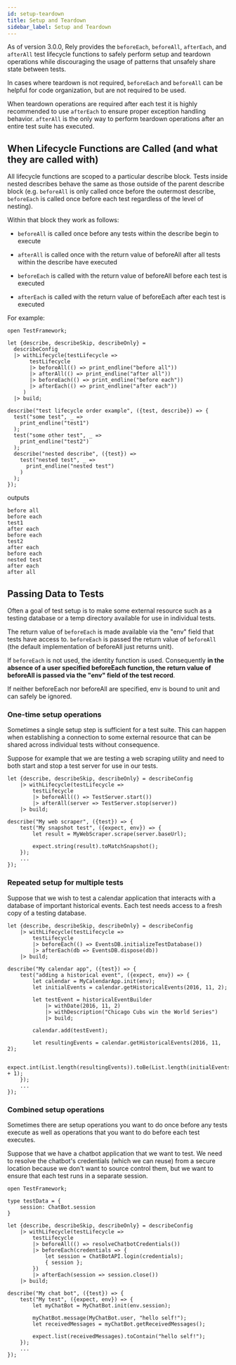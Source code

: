 ```yaml
---
id: setup-teardown
title: Setup and Teardown
sidebar_label: Setup and Teardown
---
```

As of version 3.0.0, Rely provides the `beforeEach`, `beforeAll`, `afterEach`, and `afterAll` test lifecycle functions to safely perform setup and teardown operations while discouraging the usage of patterns that unsafely share state between tests.

In cases where teardown is not required, `beforeEach` and `beforeAll` can be helpful for code organization, but are not required to be used.

When teardown operations are required after each test it is highly recommended to use `afterEach` to ensure proper exception handling behavior. `afterAll` is the only way to perform teardown operations after an entire test suite has executed.

## When Lifecycle Functions are Called (and what they are called with)

All lifecycle functions are scoped to a particular describe block. Tests inside nested describes behave the same as those outside of the parent describe block (e.g. `beforeAll` is only called once before the outermost describe, `beforeEach` is called once before each test regardless of the level of nesting).

Within that block they work as follows:

- `beforeAll` is called once before any tests within the describe begin to execute

- `afterAll` is called once with the return value of beforeAll after all tests within the describe have executed

- `beforeEach` is called with the return value of beforeAll before each test is executed

- `afterEach` is called with the return value of beforeEach after each test is executed

For example:

```reason
open TestFramework;

let {describe, describeSkip, describeOnly} =
  describeConfig
  |> withLifecycle(testLifecycle =>
       testLifecycle
       |> beforeAll(() => print_endline("before all"))
       |> afterAll(() => print_endline("after all"))
       |> beforeEach(() => print_endline("before each"))
       |> afterEach(() => print_endline("after each"))
     )
  |> build;

describe("test lifecycle order example", ({test, describe}) => {
  test("some test", _ =>
    print_endline("test1")
  );
  test("some other test", _ =>
    print_endline("test2")
  );
  describe("nested describe", ({test}) =>
    test("nested test", _ =>
      print_endline("nested test")
    )
  );
});
```
outputs
```shell
before all
before each
test1
after each
before each
test2
after each
before each
nested test
after each
after all
```

## Passing Data to Tests

Often a goal of test setup is to make some external resource such as a testing database or a temp directory available for use in individual tests.

The return value of `beforeEach` is made available via the "env" field that tests have access to. `beforeEach` is passed the return value of `beforeAll` (the default implementation of beforeAll just returns unit).

If `beforeEach` is not used, the identity function is used. Consequently __in the absence of a user specified beforeEach function, the return value of beforeAll is passed via the "env" field of the test record__.

If neither beforeEach nor beforeAll are specified, env is bound to unit and can safely be ignored.

### One-time setup operations

Sometimes a single setup step is sufficient for a test suite. This can happen when establishing a connection to some external resource that can be shared across individual tests without consequence.

Suppose for example that we are testing a web scraping utility and need to both start and stop a test server for use in our tests.

```reason
let {describe, describeSkip, describeOnly} = describeConfig
    |> withLifecycle(testLifecycle =>
        testLifecycle
        |> beforeAll(() => TestServer.start())
        |> afterAll(server => TestServer.stop(server))
    |> build;

describe("My web scraper", ({test}) => {
    test("My snapshot test", ({expect, env}) => {
        let result = MyWebScraper.scrape(server.baseUrl);

        expect.string(result).toMatchSnapshot();
    });
    ...
});
```

### Repeated setup for multiple tests

Suppose that we wish to test a calendar application that interacts with a database of important historical events. Each test needs access to a fresh copy of a testing database.

```reason
let {describe, describeSkip, describeOnly} = describeConfig
    |> withLifecycle(testLifecycle =>
        testLifecycle
        |> beforeEach(() => EventsDB.initializeTestDatabase())
        |> afterEach(db => EventsDB.dispose(db))
    |> build;

describe("My calendar app", ({test}) => {
    test("adding a historical event", ({expect, env}) => {
        let calendar = MyCalendarApp.init(env);
        let initialEvents = calendar.getHistoricalEvents(2016, 11, 2);

        let testEvent = historicalEventBuilder
            |> withDate(2016, 11, 2)
            |> withDescription("Chicago Cubs win the World Series")
            |> build;

        calendar.add(testEvent);

        let resultingEvents = calendar.getHistoricalEvents(2016, 11, 2);

        expect.int(List.length(resultingEvents)).toBe(List.length(initialEvents) + 1);
    });
    ...
});
```

### Combined setup operations

Sometimes there are setup operations you want to do once before any tests execute as well as operations that you want to do before each test executes.

Suppose that we have a chatbot application that we want to test. We need to resolve the chatbot's credentials (which we can reuse) from a secure location because we don't want to source control them, but we want to ensure that each test runs in a separate session.

```reason
open TestFramework;

type testData = {
    session: ChatBot.session
}

let {describe, describeSkip, describeOnly} = describeConfig
    |> withLifecycle(testLifecycle =>
        testLifecycle
        |> beforeAll(() => resolveChatbotCredentials())
        |> beforeEach(credentials => {
            let session = ChatBotAPI.login(credentials);
            { session };
        })
        |> afterEach(session => session.close())
    |> build;

describe("My chat bot", ({test}) => {
    test("My test", ({expect, env}) => {
        let myChatBot = MyChatBot.init(env.session);

        myChatBot.message(MyChatBot.user, "hello self!");
        let receivedMessages = myChatBot.getReceivedMessages();

        expect.list(receivedMessages).toContain("hello self!");
    });
    ...
});
```


